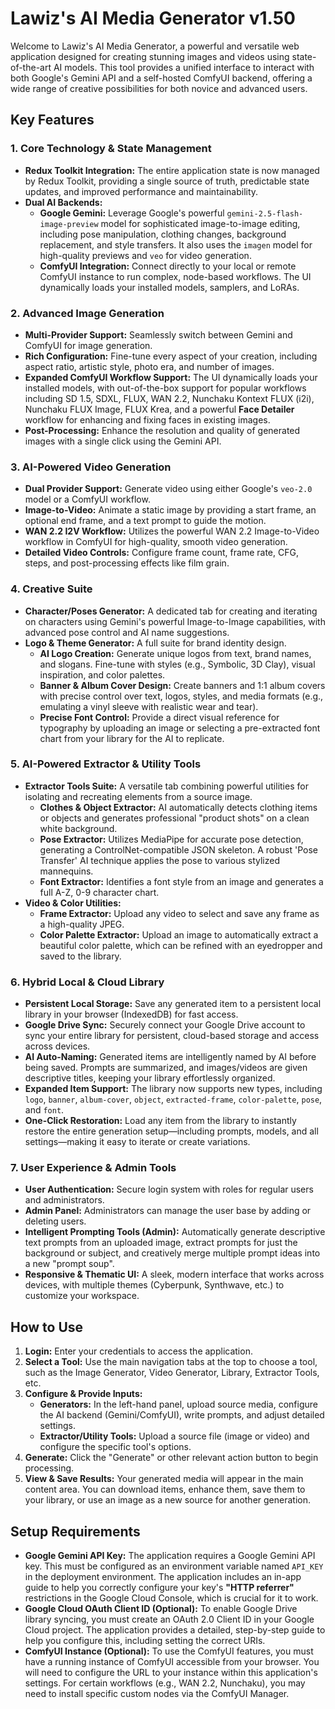 # Lawiz's AI Media Generator v1.50

Welcome to Lawiz's AI Media Generator, a powerful and versatile web application designed for creating stunning images and videos using state-of-the-art AI models. This tool provides a unified interface to interact with both Google's Gemini API and a self-hosted ComfyUI backend, offering a wide range of creative possibilities for both novice and advanced users.

## Key Features

### 1. Core Technology & State Management
- **Redux Toolkit Integration:** The entire application state is now managed by Redux Toolkit, providing a single source of truth, predictable state updates, and improved performance and maintainability.
- **Dual AI Backends:**
  - **Google Gemini:** Leverage Google's powerful `gemini-2.5-flash-image-preview` model for sophisticated image-to-image editing, including pose manipulation, clothing changes, background replacement, and style transfers. It also uses the `imagen` model for high-quality previews and `veo` for video generation.
  - **ComfyUI Integration:** Connect directly to your local or remote ComfyUI instance to run complex, node-based workflows. The UI dynamically loads your installed models, samplers, and LoRAs.

### 2. Advanced Image Generation
- **Multi-Provider Support:** Seamlessly switch between Gemini and ComfyUI for image generation.
- **Rich Configuration:** Fine-tune every aspect of your creation, including aspect ratio, artistic style, photo era, and number of images.
- **Expanded ComfyUI Workflow Support:** The UI dynamically loads your installed models, with out-of-the-box support for popular workflows including SD 1.5, SDXL, FLUX, WAN 2.2, Nunchaku Kontext FLUX (i2i), Nunchaku FLUX Image, FLUX Krea, and a powerful **Face Detailer** workflow for enhancing and fixing faces in existing images.
- **Post-Processing:** Enhance the resolution and quality of generated images with a single click using the Gemini API.

### 3. AI-Powered Video Generation
- **Dual Provider Support:** Generate video using either Google's `veo-2.0` model or a ComfyUI workflow.
- **Image-to-Video:** Animate a static image by providing a start frame, an optional end frame, and a text prompt to guide the motion.
- **WAN 2.2 I2V Workflow:** Utilizes the powerful WAN 2.2 Image-to-Video workflow in ComfyUI for high-quality, smooth video generation.
- **Detailed Video Controls:** Configure frame count, frame rate, CFG, steps, and post-processing effects like film grain.

### 4. Creative Suite
- **Character/Poses Generator:** A dedicated tab for creating and iterating on characters using Gemini's powerful Image-to-Image capabilities, with advanced pose control and AI name suggestions.
- **Logo & Theme Generator:** A full suite for brand identity design.
  - **AI Logo Creation:** Generate unique logos from text, brand names, and slogans. Fine-tune with styles (e.g., Symbolic, 3D Clay), visual inspiration, and color palettes.
  - **Banner & Album Cover Design:** Create banners and 1:1 album covers with precise control over text, logos, styles, and media formats (e.g., emulating a vinyl sleeve with realistic wear and tear).
  - **Precise Font Control:** Provide a direct visual reference for typography by uploading an image or selecting a pre-extracted font chart from your library for the AI to replicate.

### 5. AI-Powered Extractor & Utility Tools
- **Extractor Tools Suite:** A versatile tab combining powerful utilities for isolating and recreating elements from a source image.
  - **Clothes & Object Extractor:** AI automatically detects clothing items or objects and generates professional "product shots" on a clean white background.
  - **Pose Extractor:** Utilizes MediaPipe for accurate pose detection, generating a ControlNet-compatible JSON skeleton. A robust 'Pose Transfer' AI technique applies the pose to various stylized mannequins.
  - **Font Extractor:** Identifies a font style from an image and generates a full A-Z, 0-9 character chart.
- **Video & Color Utilities:**
  - **Frame Extractor:** Upload any video to select and save any frame as a high-quality JPEG.
  - **Color Palette Extractor:** Upload an image to automatically extract a beautiful color palette, which can be refined with an eyedropper and saved to the library.

### 6. Hybrid Local & Cloud Library
- **Persistent Local Storage:** Save any generated item to a persistent local library in your browser (IndexedDB) for fast access.
- **Google Drive Sync:** Securely connect your Google Drive account to sync your entire library for persistent, cloud-based storage and access across devices.
- **AI Auto-Naming:** Generated items are intelligently named by AI before being saved. Prompts are summarized, and images/videos are given descriptive titles, keeping your library effortlessly organized.
- **Expanded Item Support:** The library now supports new types, including `logo`, `banner`, `album-cover`, `object`, `extracted-frame`, `color-palette`, `pose`, and `font`.
- **One-Click Restoration:** Load any item from the library to instantly restore the entire generation setup—including prompts, models, and all settings—making it easy to iterate or create variations.

### 7. User Experience & Admin Tools
- **User Authentication:** Secure login system with roles for regular users and administrators.
- **Admin Panel:** Administrators can manage the user base by adding or deleting users.
- **Intelligent Prompting Tools (Admin):** Automatically generate descriptive text prompts from an uploaded image, extract prompts for just the background or subject, and creatively merge multiple prompt ideas into a new "prompt soup".
- **Responsive & Thematic UI:** A sleek, modern interface that works across devices, with multiple themes (Cyberpunk, Synthwave, etc.) to customize your workspace.

## How to Use

1.  **Login:** Enter your credentials to access the application.
2.  **Select a Tool:** Use the main navigation tabs at the top to choose a tool, such as the Image Generator, Video Generator, Library, Extractor Tools, etc.
3.  **Configure & Provide Inputs:**
    -   **Generators:** In the left-hand panel, upload source media, configure the AI backend (Gemini/ComfyUI), write prompts, and adjust detailed settings.
    -   **Extractor/Utility Tools:** Upload a source file (image or video) and configure the specific tool's options.
4.  **Generate:** Click the "Generate" or other relevant action button to begin processing.
5.  **View & Save Results:** Your generated media will appear in the main content area. You can download items, enhance them, save them to your library, or use an image as a new source for another generation.

## Setup Requirements

-   **Google Gemini API Key:** The application requires a Google Gemini API key. This must be configured as an environment variable named `API_KEY` in the deployment environment. The application includes an in-app guide to help you correctly configure your key's **"HTTP referrer"** restrictions in the Google Cloud Console, which is crucial for it to work.
-   **Google Cloud OAuth Client ID (Optional):** To enable Google Drive library syncing, you must create an OAuth 2.0 Client ID in your Google Cloud project. The application provides a detailed, step-by-step guide to help you configure this, including setting the correct URIs.
-   **ComfyUI Instance (Optional):** To use the ComfyUI features, you must have a running instance of ComfyUI accessible from your browser. You will need to configure the URL to your instance within this application's settings. For certain workflows (e.g., WAN 2.2, Nunchaku), you may need to install specific custom nodes via the ComfyUI Manager.

